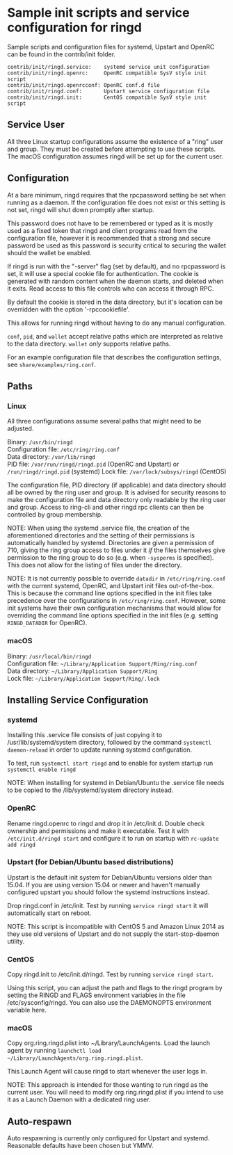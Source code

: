 Sample init scripts and service configuration for ringd
==========================================================

Sample scripts and configuration files for systemd, Upstart and OpenRC
can be found in the contrib/init folder.

    contrib/init/ringd.service:    systemd service unit configuration
    contrib/init/ringd.openrc:     OpenRC compatible SysV style init script
    contrib/init/ringd.openrcconf: OpenRC conf.d file
    contrib/init/ringd.conf:       Upstart service configuration file
    contrib/init/ringd.init:       CentOS compatible SysV style init script

Service User
---------------------------------

All three Linux startup configurations assume the existence of a "ring" user
and group.  They must be created before attempting to use these scripts.
The macOS configuration assumes ringd will be set up for the current user.

Configuration
---------------------------------

At a bare minimum, ringd requires that the rpcpassword setting be set
when running as a daemon.  If the configuration file does not exist or this
setting is not set, ringd will shut down promptly after startup.

This password does not have to be remembered or typed as it is mostly used
as a fixed token that ringd and client programs read from the configuration
file, however it is recommended that a strong and secure password be used
as this password is security critical to securing the wallet should the
wallet be enabled.

If ringd is run with the "-server" flag (set by default), and no rpcpassword is set,
it will use a special cookie file for authentication. The cookie is generated with random
content when the daemon starts, and deleted when it exits. Read access to this file
controls who can access it through RPC.

By default the cookie is stored in the data directory, but it's location can be overridden
with the option '-rpccookiefile'.

This allows for running ringd without having to do any manual configuration.

`conf`, `pid`, and `wallet` accept relative paths which are interpreted as
relative to the data directory. `wallet` *only* supports relative paths.

For an example configuration file that describes the configuration settings,
see `share/examples/ring.conf`.

Paths
---------------------------------

### Linux

All three configurations assume several paths that might need to be adjusted.

Binary:              `/usr/bin/ringd`  
Configuration file:  `/etc/ring/ring.conf`  
Data directory:      `/var/lib/ringd`  
PID file:            `/var/run/ringd/ringd.pid` (OpenRC and Upstart) or `/run/ringd/ringd.pid` (systemd)
Lock file:           `/var/lock/subsys/ringd` (CentOS)  

The configuration file, PID directory (if applicable) and data directory
should all be owned by the ring user and group.  It is advised for security
reasons to make the configuration file and data directory only readable by the
ring user and group.  Access to ring-cli and other ringd rpc clients
can then be controlled by group membership.

NOTE: When using the systemd .service file, the creation of the aforementioned
directories and the setting of their permissions is automatically handled by
systemd. Directories are given a permission of 710, giving the ring group
access to files under it _if_ the files themselves give permission to the
ring group to do so (e.g. when `-sysperms` is specified). This does not allow
for the listing of files under the directory.

NOTE: It is not currently possible to override `datadir` in
`/etc/ring/ring.conf` with the current systemd, OpenRC, and Upstart init
files out-of-the-box. This is because the command line options specified in the
init files take precedence over the configurations in
`/etc/ring/ring.conf`. However, some init systems have their own
configuration mechanisms that would allow for overriding the command line
options specified in the init files (e.g. setting `RINGD_DATADIR` for
OpenRC).

### macOS

Binary:              `/usr/local/bin/ringd`  
Configuration file:  `~/Library/Application Support/Ring/ring.conf`  
Data directory:      `~/Library/Application Support/Ring`  
Lock file:           `~/Library/Application Support/Ring/.lock`  

Installing Service Configuration
-----------------------------------

### systemd

Installing this .service file consists of just copying it to
/usr/lib/systemd/system directory, followed by the command
`systemctl daemon-reload` in order to update running systemd configuration.

To test, run `systemctl start ringd` and to enable for system startup run
`systemctl enable ringd`

NOTE: When installing for systemd in Debian/Ubuntu the .service file needs to be copied to the /lib/systemd/system directory instead.

### OpenRC

Rename ringd.openrc to ringd and drop it in /etc/init.d.  Double
check ownership and permissions and make it executable.  Test it with
`/etc/init.d/ringd start` and configure it to run on startup with
`rc-update add ringd`

### Upstart (for Debian/Ubuntu based distributions)

Upstart is the default init system for Debian/Ubuntu versions older than 15.04. If you are using version 15.04 or newer and haven't manually configured upstart you should follow the systemd instructions instead.

Drop ringd.conf in /etc/init.  Test by running `service ringd start`
it will automatically start on reboot.

NOTE: This script is incompatible with CentOS 5 and Amazon Linux 2014 as they
use old versions of Upstart and do not supply the start-stop-daemon utility.

### CentOS

Copy ringd.init to /etc/init.d/ringd. Test by running `service ringd start`.

Using this script, you can adjust the path and flags to the ringd program by
setting the RINGD and FLAGS environment variables in the file
/etc/sysconfig/ringd. You can also use the DAEMONOPTS environment variable here.

### macOS

Copy org.ring.ringd.plist into ~/Library/LaunchAgents. Load the launch agent by
running `launchctl load ~/Library/LaunchAgents/org.ring.ringd.plist`.

This Launch Agent will cause ringd to start whenever the user logs in.

NOTE: This approach is intended for those wanting to run ringd as the current user.
You will need to modify org.ring.ringd.plist if you intend to use it as a
Launch Daemon with a dedicated ring user.

Auto-respawn
-----------------------------------

Auto respawning is currently only configured for Upstart and systemd.
Reasonable defaults have been chosen but YMMV.
